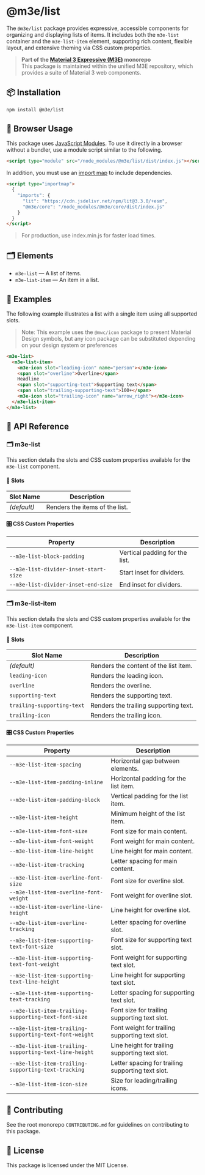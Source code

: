 # @m3e/list

The `@m3e/list` package provides expressive, accessible components for organizing and displaying lists of items. It includes both the `m3e-list` container and the `m3e-list-item` element, supporting rich content, flexible layout, and extensive theming via CSS custom properties.

> **Part of the [Material 3 Expressive (M3E)](../../README.md) monorepo**  
> This package is maintained within the unified M3E repository, which provides a suite of Material 3 web components.

## 📦 Installation

```bash
npm install @m3e/list
```

## 🚀 Browser Usage

This package uses [JavaScript Modules](https://developer.mozilla.org/en-US/docs/Web/JavaScript/Guide/Modules#module_specifiers). To use it directly in a browser without a bundler, use a module script similar to the following.

```html
<script type="module" src="/node_modules/@m3e/list/dist/index.js"></script>
```

In addition, you must use an [import map](https://developer.mozilla.org/en-US/docs/Web/HTML/Reference/Elements/script/type/importmap) to include dependencies.

```html
<script type="importmap">
  {
    "imports": {
      "lit": "https://cdn.jsdelivr.net/npm/lit@3.3.0/+esm",
      "@m3e/core": "/node_modules/@m3e/core/dist/index.js"
    }
  }
</script>
```

> For production, use index.min.js for faster load times.

## 🗂️ Elements

- `m3e-list` — A list of items.
- `m3e-list-item` — An item in a list.

## 🧪 Examples

The following example illustrates a list with a single item using all supported slots.

> Note: This example uses the `@mwc/icon` package to present Material Design symbols, but any icon package can be substituted depending on your design system or preferences

```html
<m3e-list>
  <m3e-list-item>
    <m3e-icon slot="leading-icon" name="person"></m3e-icon>
    <span slot="overline">Overline</span>
    Headline
    <span slot="supporting-text">Supporting text</span>
    <span slot="trailing-supporting-text">100+</span>
    <m3e-icon slot="trailing-icon" name="arrow_right"></m3e-icon>
  </m3e-list-item>
</m3e-list>
```

## 📖 API Reference

### 🗂️ m3e-list

This section details the slots and CSS custom properties available for the `m3e-list` component.

#### 🧩 Slots

| Slot Name   | Description                    |
| ----------- | ------------------------------ |
| _(default)_ | Renders the items of the list. |

#### 🎛️ CSS Custom Properties

| Property                              | Description                    |
| ------------------------------------- | ------------------------------ |
| `--m3e-list-block-padding`            | Vertical padding for the list. |
| `--m3e-list-divider-inset-start-size` | Start inset for dividers.      |
| `--m3e-list-divider-inset-end-size`   | End inset for dividers.        |

### 🗂️ m3e-list-item

This section details the slots and CSS custom properties available for the `m3e-list-item` component.

#### 🧩 Slots

| Slot Name                  | Description                           |
| -------------------------- | ------------------------------------- |
| _(default)_                | Renders the content of the list item. |
| `leading-icon`             | Renders the leading icon.             |
| `overline`                 | Renders the overline.                 |
| `supporting-text`          | Renders the supporting text.          |
| `trailing-supporting-text` | Renders the trailing supporting text. |
| `trailing-icon`            | Renders the trailing icon.            |

#### 🎛️ CSS Custom Properties

| Property                                               | Description                                       |
| ------------------------------------------------------ | ------------------------------------------------- |
| `--m3e-list-item-spacing`                              | Horizontal gap between elements.                  |
| `--m3e-list-item-padding-inline`                       | Horizontal padding for the list item.             |
| `--m3e-list-item-padding-block`                        | Vertical padding for the list item.               |
| `--m3e-list-item-height`                               | Minimum height of the list item.                  |
| `--m3e-list-item-font-size`                            | Font size for main content.                       |
| `--m3e-list-item-font-weight`                          | Font weight for main content.                     |
| `--m3e-list-item-line-height`                          | Line height for main content.                     |
| `--m3e-list-item-tracking`                             | Letter spacing for main content.                  |
| `--m3e-list-item-overline-font-size`                   | Font size for overline slot.                      |
| `--m3e-list-item-overline-font-weight`                 | Font weight for overline slot.                    |
| `--m3e-list-item-overline-line-height`                 | Line height for overline slot.                    |
| `--m3e-list-item-overline-tracking`                    | Letter spacing for overline slot.                 |
| `--m3e-list-item-supporting-text-font-size`            | Font size for supporting text slot.               |
| `--m3e-list-item-supporting-text-font-weight`          | Font weight for supporting text slot.             |
| `--m3e-list-item-supporting-text-line-height`          | Line height for supporting text slot.             |
| `--m3e-list-item-supporting-text-tracking`             | Letter spacing for supporting text slot.          |
| `--m3e-list-item-trailing-supporting-text-font-size`   | Font size for trailing supporting text slot.      |
| `--m3e-list-item-trailing-supporting-text-font-weight` | Font weight for trailing supporting text slot.    |
| `--m3e-list-item-trailing-supporting-text-line-height` | Line height for trailing supporting text slot.    |
| `--m3e-list-item-trailing-supporting-text-tracking`    | Letter spacing for trailing supporting text slot. |
| `--m3e-list-item-icon-size`                            | Size for leading/trailing icons.                  |

## 🤝 Contributing

See the root monorepo `CONTRIBUTING.md` for guidelines on contributing to this package.

## 📄 License

This package is licensed under the MIT License.
